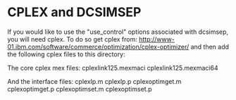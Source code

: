 CPLEX and DCSIMSEP
================

If you would like to use the "use_control" options associated with dcsimsep, you will need cplex. 
To do so get cplex from: <http://www-01.ibm.com/software/commerce/optimization/cplex-optimizer/>
and then add the following cplex files to this directory:

The core cplex mex files:
cplexlink125.mexmaci
cplexlink125.mexmaci64

And the interface files:
cplexlp.m
cplexlp.p
cplexoptimget.m
cplexoptimget.p
cplexoptimset.m
cplexoptimset.p

